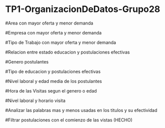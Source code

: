 # TP1-OrganizacionDeDatos-Grupo28

#Area con mayor oferta y menor demanda

#Empresa con mayor oferta y menor demanda

#Tipo de Trabajo con mayor oferta y menor demanda

#Relacion entre estado educacion y postulaciones efectivas

#Genero postulantes

#Tipo de educacion y postulaciones efectivas

#Nivel laboral y edad media de los postulantes

#Hora de las Visitas segun el genero o edad

#Nivel laboral y horario visita

#Analizar las palabras mas y menos usadas en los titulos y su efectividad

#Filtrar postulaciones con el comienzo de las vistas (HECHO)
